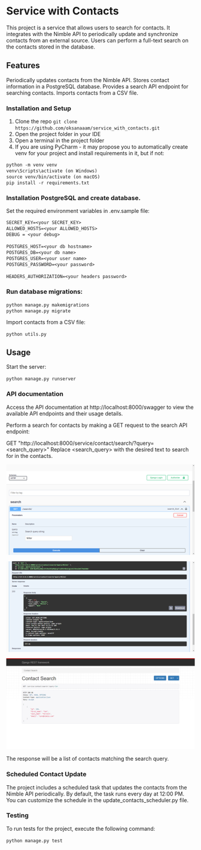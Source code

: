 # Service with Contacts
This project is a service that allows users to search for contacts. It integrates with the Nimble API to periodically update and synchronize contacts from an external source. Users can perform a full-text search on the contacts stored in the database.

## Features
Periodically updates contacts from the Nimble API.
Stores contact information in a PostgreSQL database.
Provides a search API endpoint for searching contacts.
Imports contacts from a CSV file.


### Installation and Setup

1. Clone the repo
`git clone https://github.com/oksanaaam/service_with_contacts.git`
2. Open the project folder in your IDE
3. Open a terminal in the project folder
4. If you are using PyCharm - it may propose you to automatically create venv for your project and install requirements in it, but if not:
```
python -m venv venv
venv\Scripts\activate (on Windows)
source venv/bin/activate (on macOS)
pip install -r requirements.txt
```


### Installation PostgreSQL and create database.

Set the required environment variables in .env.sample file:

```
SECRET_KEY=<your SECRET_KEY>
ALLOWED_HOSTS=<your ALLOWED_HOSTS>
DEBUG = <your debug>

POSTGRES_HOST=<your db hostname>
POSTGRES_DB=<your db name>
POSTGRES_USER=<your user name>
POSTGRES_PASSWORD=<your password>

HEADERS_AUTHORIZATION=<your headers password>
```

### Run database migrations:

```
python manage.py makemigrations
python manage.py migrate
``` 

Import contacts from a CSV file:

`python utils.py`

## Usage

Start the server:

`python manage.py runserver`

### API documentation

Access the API documentation at http://localhost:8000/swagger to view the available API endpoints and their usage details.

Perform a search for contacts by making a GET request to the search API endpoint:

GET "http://localhost:8000/service/contact/search/?query=<search_query>"
Replace <search_query> with the desired text to search for in the contacts.

![doc_query.png](img%20for%20README.md%2Fdoc_query.png)

![doc_response.png](img%20for%20README.md%2Fdoc_response.png)

![API_searching.png](img%20for%20README.md%2FAPI_searching.png)

The response will be a list of contacts matching the search query.

### Scheduled Contact Update
The project includes a scheduled task that updates the contacts from the Nimble API periodically. By default, the task runs every day at 12:00 PM. You can customize the schedule in the update_contacts_scheduler.py file.

### Testing
To run tests for the project, execute the following command:

`python manage.py test`

